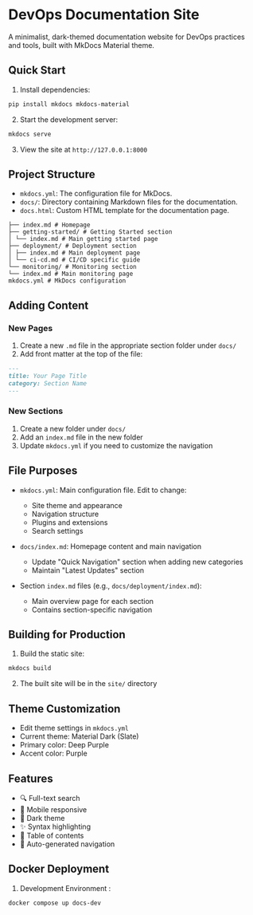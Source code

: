 # DevOps Documentation Site

A minimalist, dark-themed documentation website for DevOps practices and tools, built with MkDocs Material theme.

## Quick Start

1. Install dependencies: 

```bash
pip install mkdocs mkdocs-material
```

2. Start the development server:

```bash
mkdocs serve
```
3. View the site at `http://127.0.0.1:8000`

## Project Structure

- `mkdocs.yml`: The configuration file for MkDocs.
- `docs/`: Directory containing Markdown files for the documentation.
- `docs.html`: Custom HTML template for the documentation page.

```
├── index.md # Homepage
├── getting-started/ # Getting Started section
│ └── index.md # Main getting started page
├── deployment/ # Deployment section
│ ├── index.md # Main deployment page
│ └── ci-cd.md # CI/CD specific guide
└── monitoring/ # Monitoring section
└── index.md # Main monitoring page
mkdocs.yml # MkDocs configuration
```

## Adding Content

### New Pages

1. Create a new `.md` file in the appropriate section folder under `docs/`
2. Add front matter at the top of the file:

```markdown
---
title: Your Page Title
category: Section Name
---
```

### New Sections

1. Create a new folder under `docs/`
2. Add an `index.md` file in the new folder
3. Update `mkdocs.yml` if you need to customize the navigation

## File Purposes

- `mkdocs.yml`: Main configuration file. Edit to change:
  - Site theme and appearance
  - Navigation structure
  - Plugins and extensions
  - Search settings

- `docs/index.md`: Homepage content and main navigation
  - Update "Quick Navigation" section when adding new categories
  - Maintain "Latest Updates" section

- Section `index.md` files (e.g., `docs/deployment/index.md`):
  - Main overview page for each section
  - Contains section-specific navigation

## Building for Production

1. Build the static site:

```bash
mkdocs build
```
2. The built site will be in the `site/` directory

## Theme Customization

- Edit theme settings in `mkdocs.yml`
- Current theme: Material Dark (Slate)
- Primary color: Deep Purple
- Accent color: Purple

## Features

- 🔍 Full-text search
- 📱 Mobile responsive
- 🌙 Dark theme
- ✨ Syntax highlighting
- 📝 Table of contents
- 🔗 Auto-generated navigation


## Docker Deployment

1. Development Environment :

```bash
docker compose up docs-dev
```
